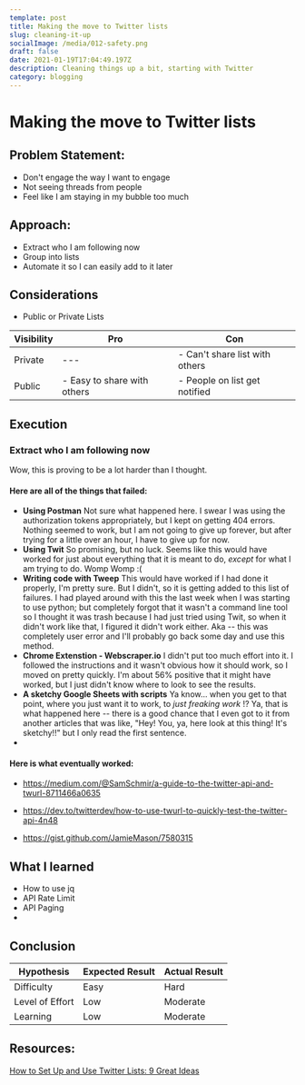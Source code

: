 ```yaml
---
template: post
title: Making the move to Twitter lists
slug: cleaning-it-up
socialImage: /media/012-safety.png
draft: false
date: 2021-01-19T17:04:49.197Z
description: Cleaning things up a bit, starting with Twitter
category: blogging
---
```


# Making the move to Twitter lists

## Problem Statement:
- Don't engage the way I want to engage
- Not seeing threads from people
- Feel like I am staying in my bubble too much
 
## Approach:
- Extract who I am following now
- Group into lists
- Automate it so I can easily add to it later

## Considerations

- Public or Private Lists

| Visibility | Pro | Con |
| ---------- | --- | --- |
| Private | --- | - Can't share list with others |
| Public | - Easy to share with others | - People on list get notified |

## Execution

### Extract who I am following now

Wow, this is proving to be a lot harder than I thought. 

#### Here are all of the things that failed:
- **Using Postman** Not sure what happened here. I swear I was using the authorization tokens appropriately, but I kept on getting 404 errors. Nothing seemed to work, but I am not going to give up forever, but after trying for a little over an hour, I have to give up for now. 
- **Using Twit** So promising, but no luck. Seems like this would have worked for just about everything that it is meant to do, _except_ for what I am trying to do. Womp Womp :(
- **Writing code with Tweep** This would have worked if I had done it properly, I'm pretty sure. But I didn't, so it is getting added to this list of failures. I had played around with this the last week when I was starting to use python; but completely forgot that it wasn't a command line tool so I thought it was trash because I had just tried using Twit, so when it didn't work like that, I figured it didn't work either. Aka -- this was completely user error and I'll probably go back some day and use this method. 
- **Chrome Extenstion - Webscraper.io** I didn't put too much effort into it. I followed the instructions and it wasn't obvious how it should work, so I moved on pretty quickly. I'm about 56% positive that it might have worked, but I just didn't know where to look to see the results.
- **A sketchy Google Sheets with scripts** Ya know... when you get to that point, where you just want it to work, to _just freaking work_ !? Ya, that is what happened here -- there is a good chance that I even got to it from another articles that was like, "Hey! You, ya, here look at this thing! It's sketchy!!" but I only read the first sentence. 
- 
#### Here is what eventually worked:
- https://medium.com/@SamSchmir/a-guide-to-the-twitter-api-and-twurl-8711466a0635
- https://dev.to/twitterdev/how-to-use-twurl-to-quickly-test-the-twitter-api-4n48

- https://gist.github.com/JamieMason/7580315
## What I learned
- How to use jq
- API Rate Limit
- API Paging
- 
## Conclusion

| Hypothesis | Expected Result | Actual Result |
| ---------- | --- | --- |
| Difficulty | Easy | Hard |
| Level of Effort | Low | Moderate |
| Learning | Low | Moderate |

## Resources:
[How to Set Up and Use Twitter Lists: 9 Great Ideas](https://blog.hootsuite.com/twitter-lists-new-follow/)